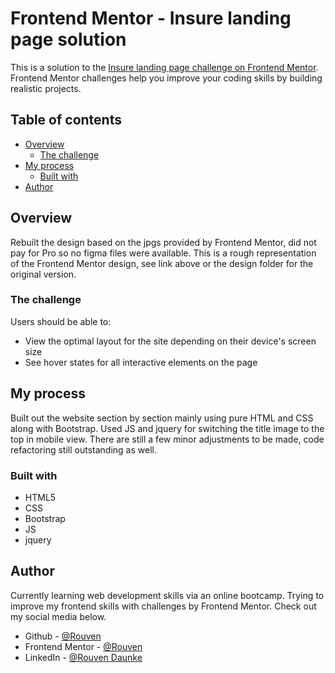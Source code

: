 # Frontend Mentor - Insure landing page solution

This is a solution to the [Insure landing page challenge on Frontend Mentor](https://www.frontendmentor.io/challenges/insure-landing-page-uTU68JV8). Frontend Mentor challenges help you improve your coding skills by building realistic projects.

## Table of contents

- [Overview](#overview)
  - [The challenge](#the-challenge)
- [My process](#my-process)
  - [Built with](#built-with)
- [Author](#author)


## Overview
Rebuilt the design based on the jpgs provided by Frontend Mentor, did not pay for Pro so no figma files were available.
This is a rough representation of the Frontend Mentor design, see link above or the design folder for the original version.

### The challenge

Users should be able to:

- View the optimal layout for the site depending on their device's screen size
- See hover states for all interactive elements on the page

## My process
Built out the website section by section mainly using pure HTML and CSS along with Bootstrap. Used JS and jquery for switching the title image to the top in mobile view.
There are still a few minor adjustments to be made, code refactoring still outstanding as well.

### Built with

- HTML5
- CSS
- Bootstrap
- JS
- jquery

## Author
Currently learning web development skills via an online bootcamp. Trying to improve my frontend skills with challenges by Frontend Mentor.
Check out my social media below.

- Github - [@Rouven](https://github.com/rouven-d)
- Frontend Mentor - [@Rouven](https://www.frontendmentor.io/profile/rouven-d)
- LinkedIn - [@Rouven Daunke](https://www.linkedin.com/in/rouvendaunke/)
